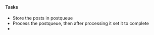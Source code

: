 #### Tasks

- Store the posts in postqueue
- Process the postqueue, then after processing it set it to complete
- 
